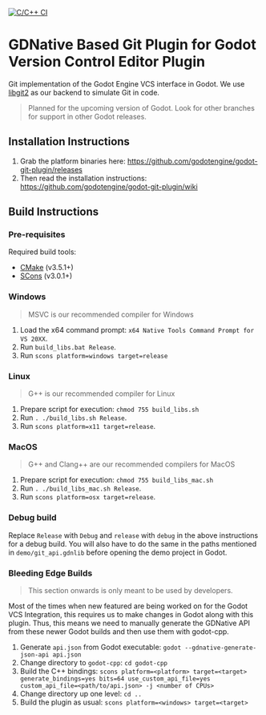 [![C/C++ CI](https://github.com/godotengine/godot-git-plugin/actions/workflows/build.yml/badge.svg)](https://github.com/godotengine/godot-git-plugin/actions/workflows/build.yml)

# GDNative Based Git Plugin for Godot Version Control Editor Plugin

Git implementation of the Godot Engine VCS interface in Godot. We use [libgit2](https://libgit2.org) as our backend to simulate Git in code.

> Planned for the upcoming version of Godot. Look for other branches for support in other Godot releases.

## Installation Instructions

 1. Grab the platform binaries here: <https://github.com/godotengine/godot-git-plugin/releases>
 2. Then read the installation instructions: https://github.com/godotengine/godot-git-plugin/wiki

## Build Instructions

### Pre-requisites

Required build tools:

* [CMake](https://cmake.org/download/) (v3.5.1+)
* [SCons](https://scons.org/pages/download.html) (v3.0.1+)

### Windows

> MSVC is our recommended compiler for Windows

1. Load the x64 command prompt: `x64 Native Tools Command Prompt for VS 20XX`.
2. Run ```build_libs.bat Release```.
3. Run ```scons platform=windows target=release```

### Linux

> G++ is our recommended compiler for Linux

1. Prepare script for execution: ```chmod 755 build_libs.sh```
2. Run ```. ./build_libs.sh Release```.
3. Run ```scons platform=x11 target=release```.

### MacOS

> G++ and Clang++ are our recommended compilers for MacOS

1. Prepare script for execution: ```chmod 755 build_libs_mac.sh```
2. Run ```. ./build_libs_mac.sh Release```.
3. Run ```scons platform=osx target=release```.

### Debug build

Replace `Release` with `Debug` and `release` with `debug` in the above instructions for a debug build. You will also have to do the same in the paths mentioned in `demo/git_api.gdnlib` before opening the demo project in Godot.

### Bleeding Edge Builds

> This section onwards is only meant to be used by developers.

Most of the times when new featured are being worked on for the Godot VCS Integration, this requires us to make changes in Godot along with this plugin. Thus, this means we need to manually generate the GDNative API from these newer Godot builds and then use them with godot-cpp.

1. Generate `api.json` from Godot executable: `godot --gdnative-generate-json-api api.json`
2. Change directory to `godot-cpp`: `cd godot-cpp`
3. Build the C++ bindings: `scons platform=<platform> target=<target> generate_bindings=yes bits=64 use_custom_api_file=yes custom_api_file=<path/to/api.json> -j <number of CPUs>`
4. Change directory up one level: `cd ..`
5. Build the plugin as usual: `scons platform=<windows> target=<target>`
